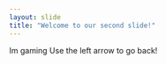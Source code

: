 ```yaml
---
layout: slide
title: "Welcome to our second slide!"
---
```

Im gaming
Use the left arrow to go back!